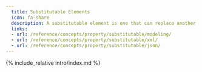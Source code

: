 ```yaml
---
  title: Substitutable Elements
  icon: fa-share
  description: A substitutable element is one that can replace another element in an instance.
  links:
  - url: /reference/concepts/property/substitutable/modeling/
  - url: /reference/concepts/property/substitutable/xml/
  - url: /reference/concepts/property/substitutable/json/
---
```


{% include_relative intro/index.md %}